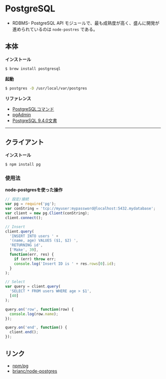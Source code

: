 PostgreSQL
===========

- RDBMS- PostgreSQL API モジュールで、最も成熟度が高く、盛んに開発が進められているのは `node-postres` である。


本体
-----

__インストール__

```bash
$ brew install postgresql
```

__起動__

```bash
$ postgres -D /usr/local/var/postgres
```

__リファレンス__

- [PostgreSQLコマンド](http://qiita.com/mm36/items/1801573a478cb2865242)
- [pgAdmin](http://www.pgadmin.org/)
- [PostgreSQL 9.4.0文書](http://www.postgresql.jp/document/9.4/html/)

* * *


クライアント
-------------

__インストール__

```bash
$ npm install pg
```

### 使用法

__node-postgresを使った操作__

```javascript
// 設定/接続
var pg = require('pg');
var conString = 'tcp://myuser:mypassword@localhost:5432.mydatabase';
var client = new pg.Client(conString);
client.connect();

// Insert
client.query(
  'INSERT INTO users ' +
  '(name, age) VALUES ($1, $2) ',
  'RETURNING id',
  ['Make', 39],
  function(err, res) {
    if (err) throw err;
    console.log('Insert ID is ' + res.rows[0].id);
  }
);

// Select
var query = client.query(
  'SELECT * FROM users WHERE age > $1',
  [40]
);

query.on('row', function(row) {
  console.log(row.name);
});

query.on('end', function() {
  client.end();
});
```


リンク
------

- [npm/pg](https://www.npmjs.com/package/pg)
- [brianc/node-postgres](https://github.com/brianc/node-postgres)

